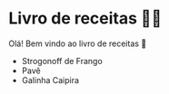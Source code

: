 # Livro de receitas :man_cook:

Olá! Bem vindo ao livro de receitas :clap:

- Strogonoff de Frango 
- Pavê
- Galinha Caipira
